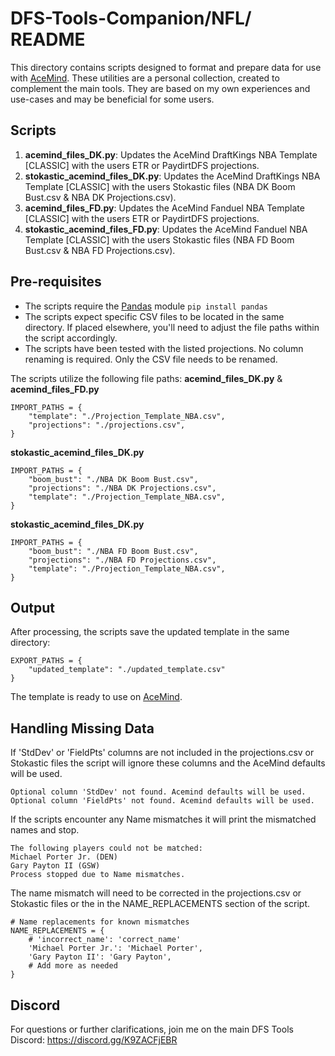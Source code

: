 # DFS-Tools-Companion/NFL/ README

This directory contains scripts designed to format and prepare data for use with [AceMind](https://acemind.io/). These utilities are a personal collection, created to complement the main tools. They are based on my own experiences and use-cases and may be beneficial for some users.

## Scripts

1. **acemind_files_DK.py**: Updates the AceMind DraftKings NBA Template [CLASSIC] with the users ETR or PaydirtDFS projections.
2. **stokastic_acemind_files_DK.py**: Updates the AceMind DraftKings NBA Template [CLASSIC] with the users Stokastic files (NBA DK Boom Bust.csv & NBA DK Projections.csv).
3. **acemind_files_FD.py**: Updates the AceMind Fanduel NBA Template [CLASSIC] with the users ETR or PaydirtDFS projections.
4. **stokastic_acemind_files_FD.py**: Updates the AceMind Fanduel NBA Template [CLASSIC] with the users Stokastic files (NBA FD Boom Bust.csv & NBA FD Projections.csv).

## Pre-requisites

- The scripts require the [Pandas](https://pandas.pydata.org/pandas-docs/stable/getting_started/install.html) module `pip install pandas` 
- The scripts expect specific CSV files to be located in the same directory. If placed elsewhere, you'll need to adjust the file paths within the script accordingly.
- The scripts have been tested with the listed projections. No column renaming is required. Only the CSV file needs to be renamed. 

The scripts utilize the following file paths:
**acemind_files_DK.py** & **acemind_files_FD.py**
```
IMPORT_PATHS = {
    "template": "./Projection_Template_NBA.csv",
    "projections": "./projections.csv",
}
```

**stokastic_acemind_files_DK.py**
```
IMPORT_PATHS = {
    "boom_bust": "./NBA DK Boom Bust.csv",
    "projections": "./NBA DK Projections.csv",
    "template": "./Projection_Template_NBA.csv",
}
```

**stokastic_acemind_files_DK.py**
```
IMPORT_PATHS = {
    "boom_bust": "./NBA FD Boom Bust.csv",
    "projections": "./NBA FD Projections.csv",
    "template": "./Projection_Template_NBA.csv",
}
```

## Output
After processing, the scripts save the updated template in the same directory:

```
EXPORT_PATHS = {
    "updated_template": "./updated_template.csv"
}
```
The template is ready to use on [AceMind](https://acemind.io/).

## Handling Missing Data
If 'StdDev' or 'FieldPts' columns are not included in the projections.csv or Stokastic files the script will ignore these columns and the AceMind defaults will be used.
```
Optional column 'StdDev' not found. Acemind defaults will be used.
Optional column 'FieldPts' not found. Acemind defaults will be used.
```

If the scripts encounter any Name mismatches it will print the mismatched names and stop.
```
The following players could not be matched:
Michael Porter Jr. (DEN)
Gary Payton II (GSW)
Process stopped due to Name mismatches.
```
The name mismatch will need to be corrected in the projections.csv or Stokastic files or the in the NAME_REPLACEMENTS section of the script.
```
# Name replacements for known mismatches
NAME_REPLACEMENTS = {
    # 'incorrect_name': 'correct_name'
    'Michael Porter Jr.': 'Michael Porter',
    'Gary Payton II': 'Gary Payton',    
    # Add more as needed
}
```

## Discord
For questions or further clarifications, join me on the main DFS Tools Discord: https://discord.gg/K9ZACFjEBR

